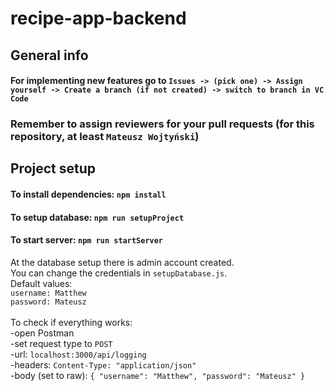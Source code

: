 # recipe-app-backend


## General info

#### For implementing new features go to `Issues -> (pick one) -> Assign yourself -> Create a branch (if not created) -> switch to branch in VC Code`

### Remember to assign reviewers for your pull requests (for this repository, at least `Mateusz Wojtyński`)


## Project setup

#### To install dependencies: `npm install`
#### To setup database: `npm run setupProject`
#### To start server: `npm run startServer`

At the database setup there is admin account created.\
You can change the credentials in `setupDatabase.js`.\
Default values:\
`username: Matthew`\
`password: Mateusz`\
\
To check if everything works:\
-open Postman\
-set request type to `POST`\
-url: `localhost:3000/api/logging`\
-headers: `Content-Type: "application/json"`\
-body (set to raw): `
  {
     "username": "Matthew",
     "password": "Mateusz"
  }
`
